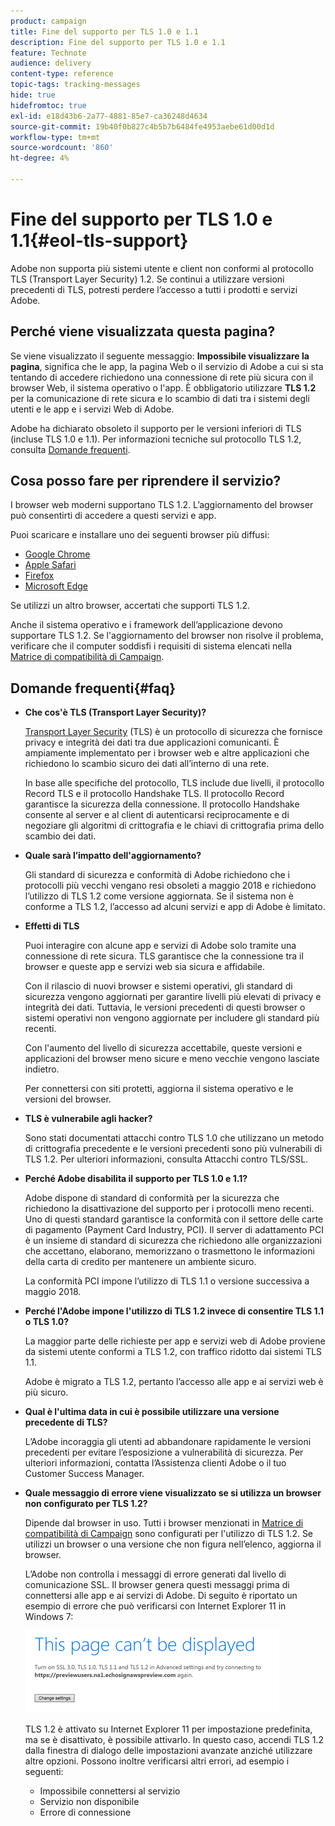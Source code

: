```yaml
---
product: campaign
title: Fine del supporto per TLS 1.0 e 1.1
description: Fine del supporto per TLS 1.0 e 1.1
feature: Technote
audience: delivery
content-type: reference
topic-tags: tracking-messages
hide: true
hidefromtoc: true
exl-id: e18d43b6-2a77-4881-85e7-ca36248d4634
source-git-commit: 19b40f0b827c4b5b7b6484fe4953aebe61d00d1d
workflow-type: tm+mt
source-wordcount: '860'
ht-degree: 4%

---
```


# Fine del supporto per TLS 1.0 e 1.1{#eol-tls-support}



Adobe non supporta più sistemi utente e client non conformi al protocollo TLS (Transport Layer Security) 1.2. Se continui a utilizzare versioni precedenti di TLS, potresti perdere l’accesso a tutti i prodotti e servizi Adobe.

## Perché viene visualizzata questa pagina?

Se viene visualizzato il seguente messaggio: **Impossibile visualizzare la pagina**, significa che le app, la pagina Web o il servizio di Adobe a cui si sta tentando di accedere richiedono una connessione di rete più sicura con il browser Web, il sistema operativo o l&#39;app. È obbligatorio utilizzare **TLS 1.2** per la comunicazione di rete sicura e lo scambio di dati tra i sistemi degli utenti e le app e i servizi Web di Adobe.

Adobe ha dichiarato obsoleto il supporto per le versioni inferiori di TLS (incluse TLS 1.0 e 1.1). Per informazioni tecniche sul protocollo TLS 1.2, consulta [Domande frequenti](#faq).

## Cosa posso fare per riprendere il servizio?

I browser web moderni supportano TLS 1.2. L’aggiornamento del browser può consentirti di accedere a questi servizi e app.

Puoi scaricare e installare uno dei seguenti browser più diffusi:

* [Google Chrome](https://www.google.com/chrome/)
* [Apple Safari](https://www.apple.com/safari/)
* [Firefox](https://www.mozilla.org/en-US/firefox/new/)
* [Microsoft Edge](https://www.microsoft.com/en-us/edge)

Se utilizzi un altro browser, accertati che supporti TLS 1.2.

Anche il sistema operativo e i framework dell’applicazione devono supportare TLS 1.2. Se l&#39;aggiornamento del browser non risolve il problema, verificare che il computer soddisfi i requisiti di sistema elencati nella [Matrice di compatibilità di Campaign](../../rn/using/compatibility-matrix.md).

## Domande frequenti{#faq}

* **Che cos&#39;è TLS (Transport Layer Security)?**

  [Transport Layer Security](https://en.wikipedia.org/wiki/Transport_Layer_Security) (TLS) è un protocollo di sicurezza che fornisce privacy e integrità dei dati tra due applicazioni comunicanti. È ampiamente implementato per i browser web e altre applicazioni che richiedono lo scambio sicuro dei dati all’interno di una rete.

  In base alle specifiche del protocollo, TLS include due livelli, il protocollo Record TLS e il protocollo Handshake TLS. Il protocollo Record garantisce la sicurezza della connessione. Il protocollo Handshake consente al server e al client di autenticarsi reciprocamente e di negoziare gli algoritmi di crittografia e le chiavi di crittografia prima dello scambio dei dati.

* **Quale sarà l’impatto dell&#39;aggiornamento?**

  Gli standard di sicurezza e conformità di Adobe richiedono che i protocolli più vecchi vengano resi obsoleti a maggio 2018 e richiedono l’utilizzo di TLS 1.2 come versione aggiornata. Se il sistema non è conforme a TLS 1.2, l’accesso ad alcuni servizi e app di Adobe è limitato.

* **Effetti di TLS**

  Puoi interagire con alcune app e servizi di Adobe solo tramite una connessione di rete sicura. TLS garantisce che la connessione tra il browser e queste app e servizi web sia sicura e affidabile.

  Con il rilascio di nuovi browser e sistemi operativi, gli standard di sicurezza vengono aggiornati per garantire livelli più elevati di privacy e integrità dei dati. Tuttavia, le versioni precedenti di questi browser o sistemi operativi non vengono aggiornate per includere gli standard più recenti.

  Con l&#39;aumento del livello di sicurezza accettabile, queste versioni e applicazioni del browser meno sicure e meno vecchie vengono lasciate indietro.

  Per connettersi con siti protetti, aggiorna il sistema operativo e le versioni del browser.

* **TLS è vulnerabile agli hacker?**

  Sono stati documentati attacchi contro TLS 1.0 che utilizzano un metodo di crittografia precedente e le versioni precedenti sono più vulnerabili di TLS 1.2. Per ulteriori informazioni, consulta Attacchi contro TLS/SSL.

* **Perché Adobe disabilita il supporto per TLS 1.0 e 1.1?**

  Adobe dispone di standard di conformità per la sicurezza che richiedono la disattivazione del supporto per i protocolli meno recenti. Uno di questi standard garantisce la conformità con il settore delle carte di pagamento (Payment Card Industry, PCI). Il server di adattamento PCI è un insieme di standard di sicurezza che richiedono alle organizzazioni che accettano, elaborano, memorizzano o trasmettono le informazioni della carta di credito per mantenere un ambiente sicuro.

  La conformità PCI impone l’utilizzo di TLS 1.1 o versione successiva a maggio 2018.

* **Perché l&#39;Adobe impone l&#39;utilizzo di TLS 1.2 invece di consentire TLS 1.1 o TLS 1.0?**

  La maggior parte delle richieste per app e servizi web di Adobe proviene da sistemi utente conformi a TLS 1.2, con traffico ridotto dai sistemi TLS 1.1.

  Adobe è migrato a TLS 1.2, pertanto l’accesso alle app e ai servizi web è più sicuro.

* **Qual è l&#39;ultima data in cui è possibile utilizzare una versione precedente di TLS?**

  L’Adobe incoraggia gli utenti ad abbandonare rapidamente le versioni precedenti per evitare l’esposizione a vulnerabilità di sicurezza. Per ulteriori informazioni, contatta l’Assistenza clienti Adobe o il tuo Customer Success Manager.

* **Quale messaggio di errore viene visualizzato se si utilizza un browser non configurato per TLS 1.2?**

  Dipende dal browser in uso. Tutti i browser menzionati in [Matrice di compatibilità di Campaign](../../rn/using/compatibility-matrix.md) sono configurati per l&#39;utilizzo di TLS 1.2. Se utilizzi un browser o una versione che non figura nell’elenco, aggiorna il browser.

  L’Adobe non controlla i messaggi di errore generati dal livello di comunicazione SSL. Il browser genera questi messaggi prima di connettersi alle app e ai servizi di Adobe. Di seguito è riportato un esempio di errore che può verificarsi con Internet Explorer 11 in Windows 7:

  ![](assets/do-not-translate/page-not-displayed.png)

  TLS 1.2 è attivato su Internet Explorer 11 per impostazione predefinita, ma se è disattivato, è possibile attivarlo. In questo caso, accendi TLS 1.2 dalla finestra di dialogo delle impostazioni avanzate anziché utilizzare altre opzioni. Possono inoltre verificarsi altri errori, ad esempio i seguenti:

   * Impossibile connettersi al servizio
   * Servizio non disponibile
   * Errore di connessione
